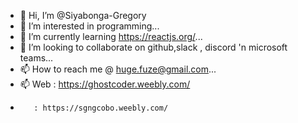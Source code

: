 - 👋 Hi, I’m @Siyabonga-Gregory
- 👀 I’m interested in programming...
- 🌱 I’m currently learning https://reactjs.org/...
- 💞️ I’m looking to collaborate on github,slack , discord 'n microsoft teams...
- 📫 How to reach me @ huge.fuze@gmail.com...
- 📫 Web : https://ghostcoder.weebly.com/
-        : https://sgngcobo.weebly.com/

<!---
Siyabonga-Gregory/Siyabonga-Gregory is a ✨ special ✨ repository because its `README.md` (this file) appears on your GitHub profile.
You can click the Preview link to take a look at your changes.
--->
